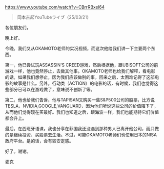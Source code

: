 https://www.youtube.com/watch?v=CBrrRBxeI64

> 岡本吉起YouTubeライブ（25/03/21） 
 
各位朋友们，

晚上好。

今晚，我们又从OKAMOTO老师的实况视频，而这次他给我们讲一下主要两个东西。

第一，他已尝试玩ASSASSIN'S CREED游戏，然后根据他，跟UBISOFT公司的前游戏一样，他也竟然停止，去做其他事。OKAMOTO老师也给我们解释，看电影的话，如果我们想停止，因为我们应该做别的事，回来之后，太困难记得了这部电影的故事是什么。另外，行动类（ACTION）的电影的话，有时候，我们也觉得这些部分已可以在游戏做了，意味说不创新了等。

第二，他也给我们告诉，他与TAPISAN又购买一些S&P500公司的股票，比方说TESLA，NVIDIA,GOOGLE,VANGUARD，因为他们听说这些公司的价值降下了，从而他们觉得现在买最好。我们也知道之后，跟海波一样，我们也能期待它们价值都会升上。

最后，在西班牙语课，我也分享在菲国我还没遇到那种男人已离开他公司，而只做的是继续投资，买股票去生活。不过，可能OKAMOTO老师们也使用日本的NISA政府平台。是的话，会有较安定感。

好了。谢谢。

麦克

